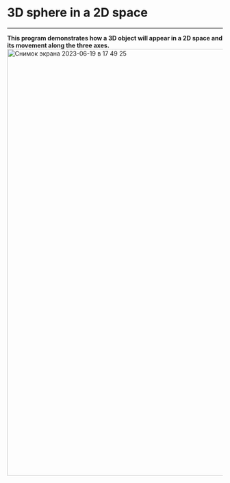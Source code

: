 # 3D sphere in a 2D space
***
__This program demonstrates how a 3D object will appear in a 2D space and its movement along the three axes.__
<img width="995" alt="Снимок экрана 2023-06-19 в 17 49 25" src="https://github.com/qernt/3Dsphere/assets/86912420/19814b57-5dc3-4b6c-8c46-6f7e89f8c25f">
